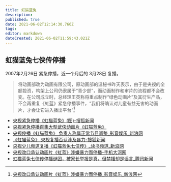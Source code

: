 ```yaml
---
title: 虹猫蓝兔
description: 
published: true
date: 2021-06-02T12:14:30.766Z
tags: 
editor: markdown
dateCreated: 2021-06-02T11:59:43.021Z
---
```


## 虹猫蓝兔七侠传停播

2007年2月26日 紧急停播，近一个月后的 3月28日 复播。

> 将动画部改为动画有限公司，原动画部的温秘书昨天表示，由于是央视的全额投资，构架上公司仍隶属于“青少部”，而动画制作和审片的流程都不会改变。在公司成立时，总经理王英称将重点制作“绿色动画片”及其衍生产品，不会再重复《虹蓝》紧急停播事件，“我们将确认对儿童有益无害的动画片，才会让它进入播出平台”[^07-03-20]

[^07-03-20]: [央视改口承认动画片《虹蓝》涉嫌暴力而停播_影音娱乐_新浪网](https://web.archive.org/web/20111225185431/http://ent.sina.com.cn/v/m/2007-03-20/07211485021.html)

+ [央视紧急停播《虹猫蓝兔》(图)-搜狐新闻](https://web.archive.org/web/20070304073105/http://news.sohu.com/20070301/n248439498.shtml)
+ [央视紧急停播百集大型武侠动画片《虹猫蓝兔》](https://web.archive.org/web/20200812130843/https://www.chinadaily.com.cn/hqylss/2007-03/01/content_816712.htm)
+ [央视停播《虹猫蓝兔》 负责人称属正常节目调整_影音娱乐_新浪网](https://web.archive.org/web/20111229003928/http://ent.sina.com.cn/v/m/2007-03-02/01051464064.html)
+ [《虹猫蓝兔》 央视复播否认涉及暴力-搜狐新闻](https://web.archive.org/web/20210602120437/https://news.sohu.com/20070331/n249107479.shtml)
+ [央视少儿频道复播《虹猫蓝兔七侠传》_读书频道_新浪网](https://web.archive.org/web/20160304200645/http://book.sina.com.cn/news/c/2007-03-30/1037212703.shtml)
+ [央视改口承认动画片《虹蓝》涉嫌暴力而停播-手机大河网](https://web.archive.org/web/20210602115719/https://4g.dahe.cn/edu/20131023102479492)
+ [虹猫蓝兔七侠传停播谜团，被家长举报是真，但禁播却是谣言_腾讯新闻](https://web.archive.org/web/20210602120028/https://new.qq.com/omn/20210121/20210121A0FLQK00.html)
